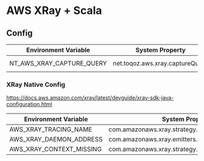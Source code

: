# AWS XRay + Scala

## Config

| Environment Variable | System Property | Value |
| - | - | - |
|NT_AWS_XRAY_CAPTURE_QUERY|net.toqoz.aws.xray.captureQuery| `off`, `on` |

### XRay Native Config

https://docs.aws.amazon.com/xray/latest/devguide/xray-sdk-java-configuration.html

| Environment Variable | System Property |
| - | - |
| AWS_XRAY_TRACING_NAME | com.amazonaws.xray.strategy.tracingName |
| AWS_XRAY_DAEMON_ADDRESS | com.amazonaws.xray.emitters.daemonAddress |
| AWS_XRAY_CONTEXT_MISSING | com.amazonaws.xray.strategy.contextMissingStrategy |
